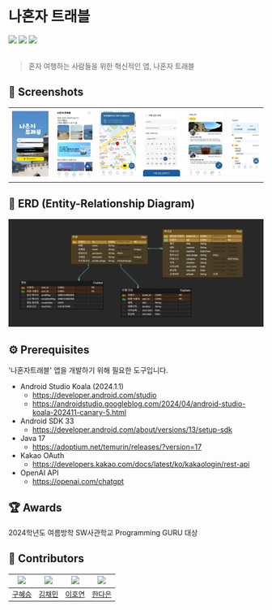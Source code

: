 # 나혼자 트래블
<div>
<img src="https://img.shields.io/badge/Android Studio-6DB33F?style=flat-square&logo=android&logoColor=white"/>
<img src="https://img.shields.io/badge/Kotlin-CC0200?style=flat-square&logo=Kotlin&logoColor=white"/>
<img src="https://img.shields.io/badge/Firebase-FF9E0F?style=flat-square&logo=Firebase&logoColor=white"/>
</div>
<br>

> 혼자 여행하는 사람들을 위한 혁신적인 앱, 나혼자 트래블

## 📱 Screenshots

| | | | | | |
|-|-|-|-|-|-|
| ![LogIn](./docs/images/LogIn.png) | ![Home](./docs/images/Home.png) | ![Location](./docs/images/Location.png) | ![TripDate](./docs/images/TripDate.png)  |![CommunityList](./docs/images/CommunityList.png) | ![Budget](./docs/images/Budget.png) |

## 🏢 ERD (Entity-Relationship Diagram)

![ERD](./docs/images/ERD.png)

## ⚙️ Prerequisites
'나혼자트래블' 앱을 개발하기 위해 필요한 도구입니다.

- Android Studio Koala (2024.1.1)
    - https://developer.android.com/studio
    - https://androidstudio.googleblog.com/2024/04/android-studio-koala-202411-canary-5.html
- Android SDK 33
    - https://developer.android.com/about/versions/13/setup-sdk
- Java 17
    - https://adoptium.net/temurin/releases/?version=17
- Kakao OAuth
    - https://developers.kakao.com/docs/latest/ko/kakaologin/rest-api
- OpenAI API
    - https://openai.com/chatgpt

## 🏆 Awards

2024학년도 여름방학 SW사관학교 Programming GURU 대상

## 🙋 Contributors

| <img width="300" src="https://avatars.githubusercontent.com/u/122768657?v=4"> | <img width="300" src="https://avatars.githubusercontent.com/u/105269153?v=4"> | <img width="300" src="https://avatars.githubusercontent.com/u/89958157?v=4"> | <img width="300" src="https://avatars.githubusercontent.com/u/111632494?v=4"> |
|:-----------------------------------------------------------------------------:|:-----------------------------------------------------------------------------:|:-----------------------------------------------------------------------------:|:-----------------------------------------------------------------------------:|
| [구혜승](https://github.com/GOOHAESEUNG)                                      | [김채민](https://github.com/zen0113)                                          | [이호연](https://github.com/howooyeon)                                        | [한다은](https://github.com/)                                                 |
          
